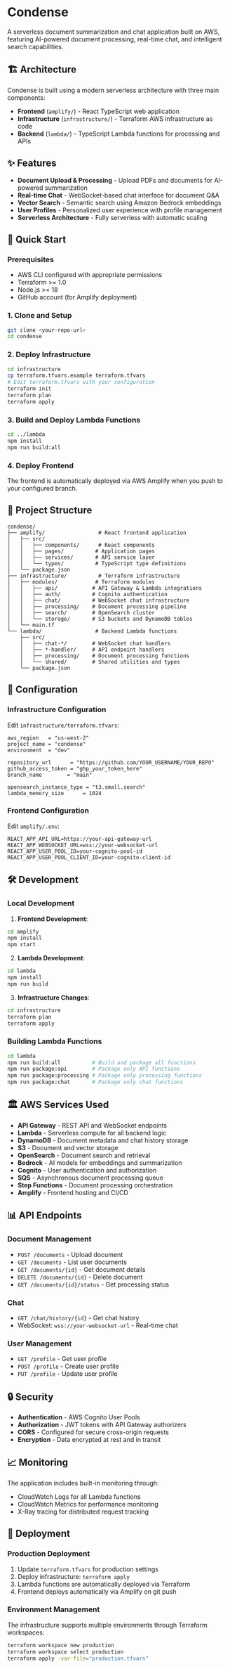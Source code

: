 # Condense

A serverless document summarization and chat application built on AWS, featuring AI-powered document processing, real-time chat, and intelligent search capabilities.

## 🏗️ Architecture

Condense is built using a modern serverless architecture with three main components:

- **Frontend** (`amplify/`) - React TypeScript web application
- **Infrastructure** (`infrastructure/`) - Terraform AWS infrastructure as code
- **Backend** (`lambda/`) - TypeScript Lambda functions for processing and APIs

## ✨ Features

- **Document Upload & Processing** - Upload PDFs and documents for AI-powered summarization
- **Real-time Chat** - WebSocket-based chat interface for document Q&A
- **Vector Search** - Semantic search using Amazon Bedrock embeddings
- **User Profiles** - Personalized user experience with profile management
- **Serverless Architecture** - Fully serverless with automatic scaling

## 🚀 Quick Start

### Prerequisites

- AWS CLI configured with appropriate permissions
- Terraform >= 1.0
- Node.js >= 18
- GitHub account (for Amplify deployment)

### 1. Clone and Setup

```bash
git clone <your-repo-url>
cd condense
```

### 2. Deploy Infrastructure

```bash
cd infrastructure
cp terraform.tfvars.example terraform.tfvars
# Edit terraform.tfvars with your configuration
terraform init
terraform plan
terraform apply
```

### 3. Build and Deploy Lambda Functions

```bash
cd ../lambda
npm install
npm run build:all
```

### 4. Deploy Frontend

The frontend is automatically deployed via AWS Amplify when you push to your configured branch.

## 📁 Project Structure

```
condense/
├── amplify/                 # React frontend application
│   ├── src/
│   │   ├── components/      # React components
│   │   ├── pages/          # Application pages
│   │   ├── services/       # API service layer
│   │   └── types/          # TypeScript type definitions
│   └── package.json
├── infrastructure/          # Terraform infrastructure
│   ├── modules/            # Terraform modules
│   │   ├── api/           # API Gateway & Lambda integrations
│   │   ├── auth/          # Cognito authentication
│   │   ├── chat/          # WebSocket chat infrastructure
│   │   ├── processing/    # Document processing pipeline
│   │   ├── search/        # OpenSearch cluster
│   │   └── storage/       # S3 buckets and DynamoDB tables
│   └── main.tf
└── lambda/                 # Backend Lambda functions
    ├── src/
    │   ├── chat-*/        # WebSocket chat handlers
    │   ├── *-handler/     # API endpoint handlers
    │   ├── processing/    # Document processing functions
    │   └── shared/        # Shared utilities and types
    └── package.json
```

## 🔧 Configuration

### Infrastructure Configuration

Edit `infrastructure/terraform.tfvars`:

```hcl
aws_region   = "us-west-2"
project_name = "condense"
environment  = "dev"

repository_url      = "https://github.com/YOUR_USERNAME/YOUR_REPO"
github_access_token = "ghp_your_token_here"
branch_name        = "main"

opensearch_instance_type = "t3.small.search"
lambda_memory_size      = 1024
```

### Frontend Configuration

Edit `amplify/.env`:

```env
REACT_APP_API_URL=https://your-api-gateway-url
REACT_APP_WEBSOCKET_URL=wss://your-websocket-url
REACT_APP_USER_POOL_ID=your-cognito-pool-id
REACT_APP_USER_POOL_CLIENT_ID=your-cognito-client-id
```

## 🛠️ Development

### Local Development

1. **Frontend Development**:
```bash
cd amplify
npm install
npm start
```

2. **Lambda Development**:
```bash
cd lambda
npm install
npm run build
```

3. **Infrastructure Changes**:
```bash
cd infrastructure
terraform plan
terraform apply
```

### Building Lambda Functions

```bash
cd lambda
npm run build:all          # Build and package all functions
npm run package:api        # Package only API functions
npm run package:processing # Package only processing functions
npm run package:chat       # Package only chat functions
```

## 🏛️ AWS Services Used

- **API Gateway** - REST API and WebSocket endpoints
- **Lambda** - Serverless compute for all backend logic
- **DynamoDB** - Document metadata and chat history storage
- **S3** - Document and vector storage
- **OpenSearch** - Document search and retrieval
- **Bedrock** - AI models for embeddings and summarization
- **Cognito** - User authentication and authorization
- **SQS** - Asynchronous document processing queue
- **Step Functions** - Document processing orchestration
- **Amplify** - Frontend hosting and CI/CD

## 📊 API Endpoints

### Document Management
- `POST /documents` - Upload document
- `GET /documents` - List user documents
- `GET /documents/{id}` - Get document details
- `DELETE /documents/{id}` - Delete document
- `GET /documents/{id}/status` - Get processing status

### Chat
- `GET /chat/history/{id}` - Get chat history
- WebSocket: `wss://your-websocket-url` - Real-time chat

### User Management
- `GET /profile` - Get user profile
- `POST /profile` - Create user profile
- `PUT /profile` - Update user profile

## 🔒 Security

- **Authentication** - AWS Cognito User Pools
- **Authorization** - JWT tokens with API Gateway authorizers
- **CORS** - Configured for secure cross-origin requests
- **Encryption** - Data encrypted at rest and in transit

## 📈 Monitoring

The application includes built-in monitoring through:
- CloudWatch Logs for all Lambda functions
- CloudWatch Metrics for performance monitoring
- X-Ray tracing for distributed request tracking

## 🚀 Deployment

### Production Deployment

1. Update `terraform.tfvars` for production settings
2. Deploy infrastructure: `terraform apply`
3. Lambda functions are automatically deployed via Terraform
4. Frontend deploys automatically via Amplify on git push

### Environment Management

The infrastructure supports multiple environments through Terraform workspaces:

```bash
terraform workspace new production
terraform workspace select production
terraform apply -var-file="production.tfvars"
```
